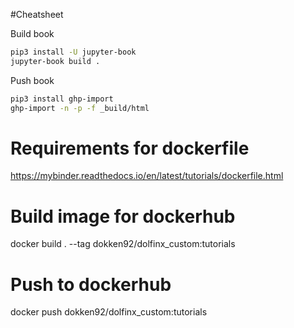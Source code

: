#Cheatsheet

Build book
```bash
pip3 install -U jupyter-book
jupyter-book build .
```

Push book
```bash
pip3 install ghp-import
ghp-import -n -p -f _build/html
```

# Requirements for dockerfile
https://mybinder.readthedocs.io/en/latest/tutorials/dockerfile.html


# Build image for dockerhub
docker build . --tag dokken92/dolfinx_custom:tutorials

# Push to dockerhub
docker push dokken92/dolfinx_custom:tutorials